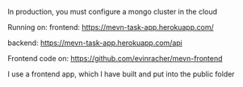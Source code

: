 In production, you must configure a mongo cluster in the cloud

Running on: 
frontend: https://mevn-task-app.herokuapp.com/

backend: https://mevn-task-app.herokuapp.com/api

Frontend code on: https://github.com/evinracher/mevn-frontend

I use a frontend app, which I have built and put into the public folder
